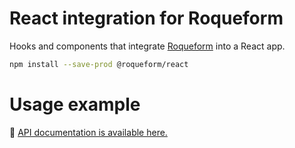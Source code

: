 # React integration for Roqueform

Hooks and components that integrate [Roqueform](https://github.com/smikhalevski/roqueform#readme) into a React app.

```sh
npm install --save-prod @roqueform/react
```

# Usage example

🔎 [API documentation is available here.](https://smikhalevski.github.io/roqueform/modules/_roqueform_react.html)
